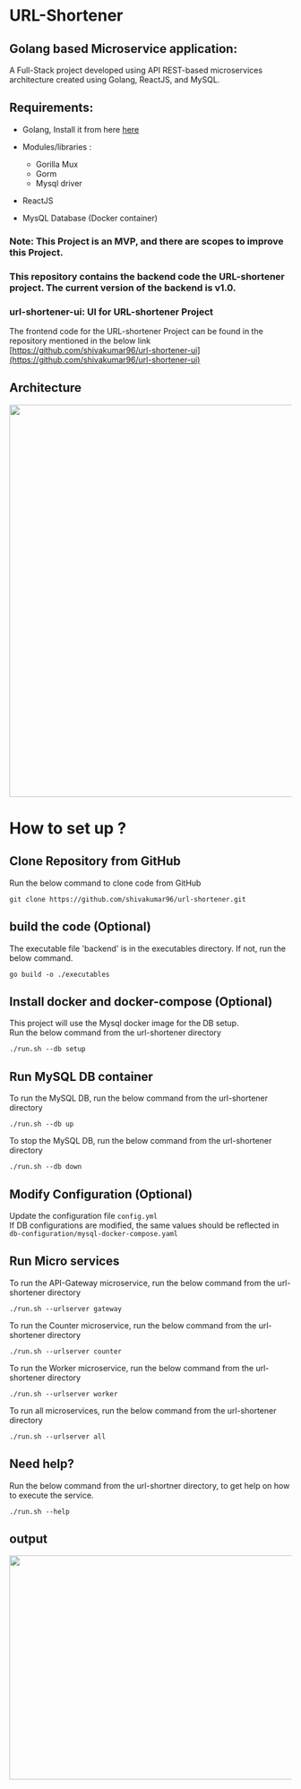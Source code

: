# **URL-Shortener**

## Golang based Microservice application:
 A Full-Stack project developed using API REST-based microservices architecture created using Golang, ReactJS, and MySQL.

## Requirements:
- Golang, Install it from here [here](https://go.dev/doc/install)
- Modules/libraries :
    - Gorilla Mux 
    - Gorm
    - Mysql driver

- ReactJS
- MysQL Database (Docker container)

### Note: This Project is an MVP, and there are scopes to improve this Project. 
### This repository contains the backend code the URL-shortener project. The current version of the backend is v1.0.
### url-shortener-ui: UI for URL-shortener Project
The frontend code for the URL-shortener Project can be found in the repository mentioned in the below link  <br>
[https://github.com/shivakumar96/url-shortener-ui](https://github.com/shivakumar96/url-shortener-ui)
 

## Architecture

<img src="https://github.com/shivakumar96/url-shortener/blob/main/architecture/tinyURL_architecture.png" width="800" height="700">

# How to set up ?

## Clone Repository from GitHub
Run the below command to clone code from GitHub
```
git clone https://github.com/shivakumar96/url-shortener.git
```

## build the code (Optional)
The executable file 'backend' is in the executables directory. If not, run the below command.
```
go build -o ./executables
```

## Install docker and docker-compose (Optional)
This project will use the Mysql docker image for the DB setup. <br>
Run the below command from the url-shortener directory
```
./run.sh --db setup
```

## Run MySQL DB container
To run the MySQL DB, run the below command from the url-shortener directory
```
./run.sh --db up
```

To stop the MySQL DB, run the below command from the url-shortener directory
```
./run.sh --db down
```

## Modify Configuration (Optional)
Update the configuration file ```config.yml``` <br>
If DB configurations are modified, the same values should be reflected in ``` db-configuration/mysql-docker-compose.yaml```

## Run Micro services
To run the API-Gateway microservice, run the below command from the url-shortener directory
```
./run.sh --urlserver gateway
```

To run the Counter microservice, run the below command from the url-shortener directory
```
./run.sh --urlserver counter
```

To run the Worker microservice, run the below command from the url-shortener directory
```
./run.sh --urlserver worker
``` 

To run all microservices, run the below command from the url-shortener directory
```
./run.sh --urlserver all
``` 

## Need help?
Run the below command from the url-shortner directory, to get help on how to execute the service.
```
./run.sh --help
``` 

## output
<img src="https://github.com/shivakumar96/url-shortener/blob/main/architecture/output.png" width="600" height="400">